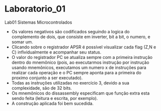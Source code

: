 # Laboratorio_01
Lab01 Sistemas Microcontrolados
- Os valores negativos são codificados seguindo a logica do complemento de dois, que consiste em inverter, bit a bit, o numero, e somar um.
- Clicando sobre o registrador APSR é possível visualizar cada flag (Z,N e C) infividualmente e acompanhar seu status.
- O valor do registrador PC se atualiza sempre com a primeira instrução dentro do mnemônico (pois, ao executarmos instrução por instrução usando mnemônicos, executamos um numero x de instruções para realizar cada operação e o PC sempre aponta para a primeira do proximo conjunto a ser executado).
- Todas as instruções utilizadas no exercício 3, devido a sua complexidade, são de 32 bits.
- Os mnemônicos do dissassembly especificam que função extra esta sendo feita (leitura e escrita, por exemplo).
- A construção aplicada foi bem sucedida.
